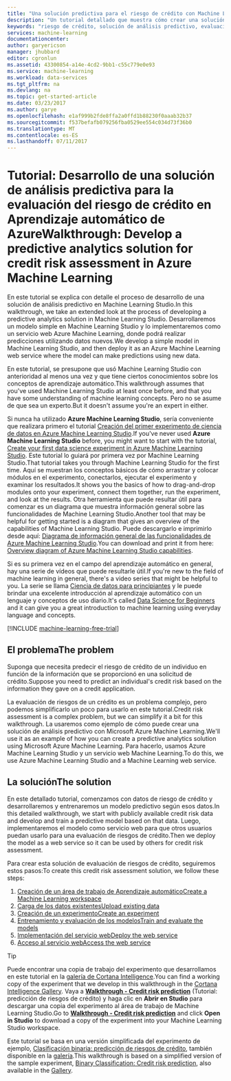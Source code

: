```yaml
---
title: "Una solución predictiva para el riesgo de crédito con Machine Learning | Microsoft Docs"
description: "Un tutorial detallado que muestra cómo crear una solución de análisis predictiva para la evaluación del riesgo de crédito en Estudio de aprendizaje automático de Azure"
keywords: "riesgo de crédito, solución de análisis predictivo, evaluación de riesgos"
services: machine-learning
documentationcenter: 
author: garyericson
manager: jhubbard
editor: cgronlun
ms.assetid: 43300854-a14e-4cd2-9bb1-c55c779e0e93
ms.service: machine-learning
ms.workload: data-services
ms.tgt_pltfrm: na
ms.devlang: na
ms.topic: get-started-article
ms.date: 03/23/2017
ms.author: garye
ms.openlocfilehash: e1af999b2fde8ffa2a0ffd1b88230f0aaab32b37
ms.sourcegitcommit: f537befafb079256fba0529ee554c034d73f36b0
ms.translationtype: MT
ms.contentlocale: es-ES
ms.lasthandoff: 07/11/2017
---
```

# <a name="walkthrough-develop-a-predictive-analytics-solution-for-credit-risk-assessment-in-azure-machine-learning"></a><span data-ttu-id="f612b-104">Tutorial: Desarrollo de una solución de análisis predictiva para la evaluación del riesgo de crédito en Aprendizaje automático de Azure</span><span class="sxs-lookup"><span data-stu-id="f612b-104">Walkthrough: Develop a predictive analytics solution for credit risk assessment in Azure Machine Learning</span></span>

<span data-ttu-id="f612b-105">En este tutorial se explica con detalle el proceso de desarrollo de una solución de análisis predictivo en Machine Learning Studio.</span><span class="sxs-lookup"><span data-stu-id="f612b-105">In this walkthrough, we take an extended look at the process of developing a predictive analytics solution in Machine Learning Studio.</span></span> <span data-ttu-id="f612b-106">Desarrollaremos un modelo simple en Machine Learning Studio y lo implementaremos como un servicio web Azure Machine Learning, donde podrá realizar predicciones utilizando datos nuevos.</span><span class="sxs-lookup"><span data-stu-id="f612b-106">We develop a simple model in Machine Learning Studio, and then deploy it as an Azure Machine Learning web service where the model can make predictions using new data.</span></span> 

<span data-ttu-id="f612b-107">En este tutorial, se presupone que usó Machine Learning Studio con anterioridad al menos una vez y que tiene ciertos conocimientos sobre los conceptos de aprendizaje automático.</span><span class="sxs-lookup"><span data-stu-id="f612b-107">This walkthrough assumes that you've used Machine Learning Studio at least once before, and that you have some understanding of machine learning concepts.</span></span> <span data-ttu-id="f612b-108">Pero no se asume de que sea un experto.</span><span class="sxs-lookup"><span data-stu-id="f612b-108">But it doesn't assume you're an expert in either.</span></span>

<span data-ttu-id="f612b-109">Si nunca ha utilizado **Azure Machine Learning Studio**, sería conveniente que realizara primero el tutorial [Creación del primer experimento de ciencia de datos en Azure Machine Learning Studio](machine-learning-create-experiment.md).</span><span class="sxs-lookup"><span data-stu-id="f612b-109">If you've never used **Azure Machine Learning Studio** before, you might want to start with the tutorial, [Create your first data science experiment in Azure Machine Learning Studio](machine-learning-create-experiment.md).</span></span> <span data-ttu-id="f612b-110">Este tutorial lo guiará por primera vez por Machine Learning Studio.</span><span class="sxs-lookup"><span data-stu-id="f612b-110">That tutorial takes you through Machine Learning Studio for the first time.</span></span> <span data-ttu-id="f612b-111">Aquí se muestran los conceptos básicos de cómo arrastrar y colocar módulos en el experimento, conectarlos, ejecutar el experimento y examinar los resultados.</span><span class="sxs-lookup"><span data-stu-id="f612b-111">It shows you the basics of how to drag-and-drop modules onto your experiment, connect them together, run the experiment, and look at the results.</span></span> <span data-ttu-id="f612b-112">Otra herramienta que puede resultar útil para comenzar es un diagrama que muestra información general sobre las funcionalidades de Machine Learning Studio.</span><span class="sxs-lookup"><span data-stu-id="f612b-112">Another tool that may be helpful for getting started is a diagram that gives an overview of the capabilities of Machine Learning Studio.</span></span> <span data-ttu-id="f612b-113">Puede descargarlo e imprimirlo desde aquí: [Diagrama de información general de las funcionalidades de Azure Machine Learning Studio](machine-learning-studio-overview-diagram.md).</span><span class="sxs-lookup"><span data-stu-id="f612b-113">You can download and print it from here: [Overview diagram of Azure Machine Learning Studio capabilities](machine-learning-studio-overview-diagram.md).</span></span>
 
<span data-ttu-id="f612b-114">Si es su primera vez en el campo del aprendizaje automático en general, hay una serie de vídeos que puede resultarle útil.</span><span class="sxs-lookup"><span data-stu-id="f612b-114">If you're new to the field of machine learning in general, there's a video series that might be helpful to you.</span></span> <span data-ttu-id="f612b-115">La serie se llama [Ciencia de datos para principiantes](machine-learning-data-science-for-beginners-the-5-questions-data-science-answers.md) y le puede brindar una excelente introducción al aprendizaje automático con un lenguaje y conceptos de uso diario.</span><span class="sxs-lookup"><span data-stu-id="f612b-115">It's called [Data Science for Beginners](machine-learning-data-science-for-beginners-the-5-questions-data-science-answers.md) and it can give you a great introduction to machine learning using everyday language and concepts.</span></span>


[!INCLUDE [machine-learning-free-trial](../../includes/machine-learning-free-trial.md)]
 

## <a name="the-problem"></a><span data-ttu-id="f612b-116">El problema</span><span class="sxs-lookup"><span data-stu-id="f612b-116">The problem</span></span>

<span data-ttu-id="f612b-117">Suponga que necesita predecir el riesgo de crédito de un individuo en función de la información que se proporcionó en una solicitud de crédito.</span><span class="sxs-lookup"><span data-stu-id="f612b-117">Suppose you need to predict an individual's credit risk based on the information they gave on a credit application.</span></span>  

<span data-ttu-id="f612b-118">La evaluación de riesgos de un crédito es un problema complejo, pero podemos simplificarlo un poco para usarlo en este tutorial.</span><span class="sxs-lookup"><span data-stu-id="f612b-118">Credit risk assessment is a complex problem, but we can simplify it a bit for this walkthrough.</span></span> <span data-ttu-id="f612b-119">La usaremos como ejemplo de cómo puede crear una solución de análisis predictivo con Microsoft Azure Machine Learning.</span><span class="sxs-lookup"><span data-stu-id="f612b-119">We'll use it as an example of how you can create a predictive analytics solution using Microsoft Azure Machine Learning.</span></span> <span data-ttu-id="f612b-120">Para hacerlo, usamos Azure Machine Learning Studio y un servicio web Machine Learning.</span><span class="sxs-lookup"><span data-stu-id="f612b-120">To do this, we use Azure Machine Learning Studio and a Machine Learning web service.</span></span>  

## <a name="the-solution"></a><span data-ttu-id="f612b-121">La solución</span><span class="sxs-lookup"><span data-stu-id="f612b-121">The solution</span></span>

<span data-ttu-id="f612b-122">En este detallado tutorial, comenzamos con datos de riesgo de crédito y desarrollaremos y entrenaremos un modelo predictivo según esos datos.</span><span class="sxs-lookup"><span data-stu-id="f612b-122">In this detailed walkthrough, we start with publicly available credit risk data and develop and train a predictive model based on that data.</span></span> <span data-ttu-id="f612b-123">Luego, implementaremos el modelo como servicio web para que otros usuarios puedan usarlo para una evaluación de riesgos de crédito.</span><span class="sxs-lookup"><span data-stu-id="f612b-123">Then we deploy the model as a web service so it can be used by others for credit risk assessment.</span></span>

<span data-ttu-id="f612b-124">Para crear esta solución de evaluación de riesgos de crédito, seguiremos estos pasos:</span><span class="sxs-lookup"><span data-stu-id="f612b-124">To create this credit risk assessment solution, we follow these steps:</span></span>  

1. [<span data-ttu-id="f612b-125">Creación de un área de trabajo de Aprendizaje automático</span><span class="sxs-lookup"><span data-stu-id="f612b-125">Create a Machine Learning workspace</span></span>](machine-learning-walkthrough-1-create-ml-workspace.md)
2. [<span data-ttu-id="f612b-126">Carga de los datos existentes</span><span class="sxs-lookup"><span data-stu-id="f612b-126">Upload existing data</span></span>](machine-learning-walkthrough-2-upload-data.md)
3. [<span data-ttu-id="f612b-127">Creación de un experimento</span><span class="sxs-lookup"><span data-stu-id="f612b-127">Create an experiment</span></span>](machine-learning-walkthrough-3-create-new-experiment.md)
4. [<span data-ttu-id="f612b-128">Entrenamiento y evaluación de los modelos</span><span class="sxs-lookup"><span data-stu-id="f612b-128">Train and evaluate the models</span></span>](machine-learning-walkthrough-4-train-and-evaluate-models.md)
5. [<span data-ttu-id="f612b-129">Implementación del servicio web</span><span class="sxs-lookup"><span data-stu-id="f612b-129">Deploy the web service</span></span>](machine-learning-walkthrough-5-publish-web-service.md)
6. [<span data-ttu-id="f612b-130">Acceso al servicio web</span><span class="sxs-lookup"><span data-stu-id="f612b-130">Access the web service</span></span>](machine-learning-walkthrough-6-access-web-service.md)

> [!TIP] 
> <span data-ttu-id="f612b-131">Puede encontrar una copia de trabajo del experimento que desarrollamos en este tutorial en la [galería de Cortana Intelligence](https://gallery.cortanaintelligence.com).</span><span class="sxs-lookup"><span data-stu-id="f612b-131">You can find a working copy of the experiment that we develop in this walkthrough in the [Cortana Intelligence Gallery](https://gallery.cortanaintelligence.com).</span></span> <span data-ttu-id="f612b-132">Vaya a **[Walkthrough - Credit risk prediction](https://gallery.cortanaintelligence.com/Experiment/Walkthrough-Credit-risk-prediction-1)** (Tutorial: predicción de riesgos de crédito) y haga clic en **Abrir en Studio** para descargar una copia del experimento al área de trabajo de Machine Learning Studio.</span><span class="sxs-lookup"><span data-stu-id="f612b-132">Go to **[Walkthrough - Credit risk prediction](https://gallery.cortanaintelligence.com/Experiment/Walkthrough-Credit-risk-prediction-1)** and click **Open in Studio** to download a copy of the experiment into your Machine Learning Studio workspace.</span></span>
> 
> <span data-ttu-id="f612b-133">Este tutorial se basa en una versión simplificada del experimento de ejemplo, [Clasificación binaria: predicción de riesgos de crédito](http://go.microsoft.com/fwlink/?LinkID=525270), también disponible en la [galería](http://gallery.cortanaintelligence.com/).</span><span class="sxs-lookup"><span data-stu-id="f612b-133">This walkthrough is based on a simplified version of the sample experiment, [Binary Classification: Credit risk prediction](http://go.microsoft.com/fwlink/?LinkID=525270), also available in the [Gallery](http://gallery.cortanaintelligence.com/).</span></span>
